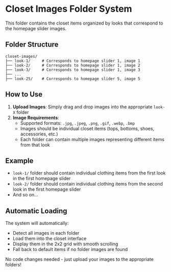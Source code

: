 # Closet Images Folder System

This folder contains the closet items organized by looks that correspond to the homepage slider images.

## Folder Structure

```
closet-images/
├── look-1/     # Corresponds to homepage slider 1, image 1
├── look-2/     # Corresponds to homepage slider 1, image 2
├── look-3/     # Corresponds to homepage slider 1, image 3
├── ...
├── look-25/    # Corresponds to homepage slider 5, image 5
```

## How to Use

1. **Upload Images**: Simply drag and drop images into the appropriate `look-X` folder
2. **Image Requirements**: 
   - Supported formats: `.jpg`, `.jpeg`, `.png`, `.gif`, `.webp`, `.bmp`
   - Images should be individual closet items (tops, bottoms, shoes, accessories, etc.)
   - Each folder can contain multiple images representing different items from that look

## Example

- `look-1/` folder should contain individual clothing items from the first look in the first homepage slider
- `look-2/` folder should contain individual clothing items from the second look in the first homepage slider
- And so on...

## Automatic Loading

The system will automatically:
- Detect all images in each folder
- Load them into the closet interface
- Display them in the 2x2 grid with smooth scrolling
- Fall back to default items if no folder images are found

No code changes needed - just upload your images to the appropriate folders!

